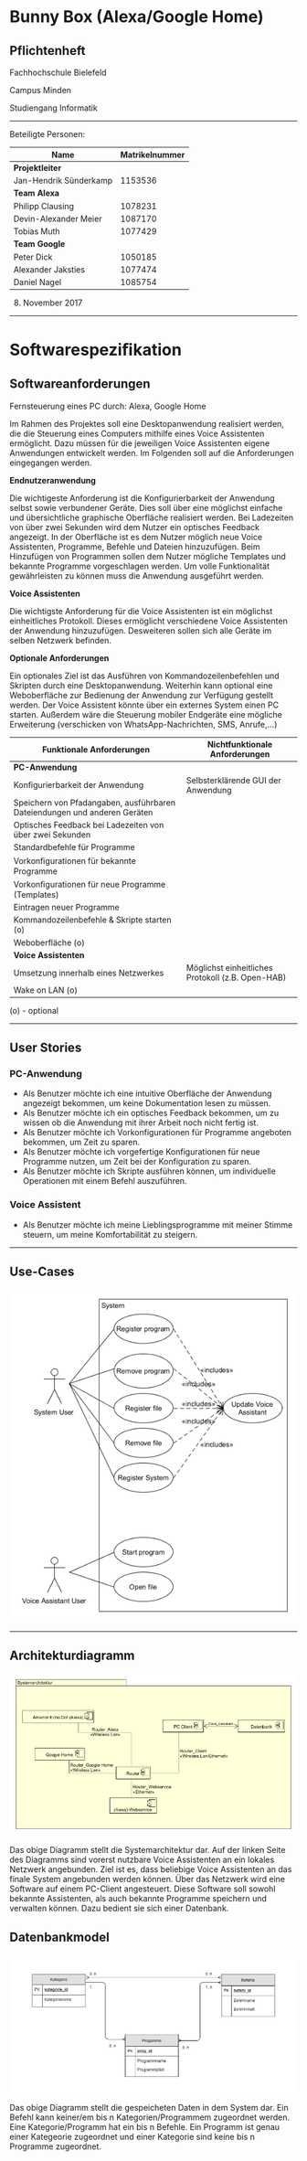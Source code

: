 
Bunny Box (Alexa/Google Home)
====================================
Pflichtenheft
-------------

Fachhochschule Bielefeld

Campus Minden

Studiengang Informatik

----------

Beteiligte Personen:

Name                   | Matrikelnummer
---------------------- | ---------------
**Projektleiter**      | 
Jan-Hendrik Sünderkamp | 1153536
**Team Alexa**         | 
Philipp Clausing       | 1078231
Devin-Alexander Meier  | 1087170
Tobias Muth            | 1077429
**Team Google**        | 
Peter Dick             | 1050185
Alexander Jaksties     | 1077474
Daniel Nagel           | 1085754

08. November 2017

----------


Softwarespeziﬁkation
====================

Softwareanforderungen
---------------------
Fernsteuerung eines PC durch: Alexa, Google Home

Im Rahmen des Projektes soll eine Desktopanwendung realisiert werden, die die Steuerung eines Computers mithilfe eines Voice Assistenten ermöglicht. Dazu müssen für die jeweiligen Voice Assistenten eigene Anwendungen entwickelt werden. Im Folgenden soll auf die Anforderungen eingegangen werden.

**Endnutzeranwendung**

Die wichtigeste Anforderung ist die Konfigurierbarkeit der Anwendung selbst sowie verbundener Geräte. Dies soll über eine möglichst einfache und übersichtliche graphische Oberfläche realisiert werden. Bei Ladezeiten von über zwei Sekunden wird dem Nutzer ein optisches Feedback angezeigt. 
In der Oberfläche ist es dem Nutzer möglich neue Voice Assistenten, Programme, Befehle und Dateien hinzuzufügen. Beim Hinzufügen von Programmen sollen dem Nutzer mögliche Templates und bekannte Programme vorgeschlagen werden.
Um volle Funktionalität gewährleisten zu können muss die Anwendung ausgeführt werden.

**Voice Assistenten**

Die wichtigste Anforderung für die Voice Assistenten ist ein möglichst einheitliches Protokoll. Dieses ermöglicht verschiedene Voice Assistenten der Anwendung hinzuzufügen. Desweiteren sollen sich alle Geräte im selben Netzwerk befinden.

**Optionale Anforderungen**

Ein optionales Ziel ist das Ausführen von Kommandozeilenbefehlen und Skripten durch eine Desktopanwendung.
Weiterhin kann optional eine Weboberfläche zur Bedienung der Anwendung zur Verfügung gestellt werden.
Der Voice Assistent könnte über ein externes System einen PC starten.
Außerdem wäre die Steuerung mobiler Endgeräte eine mögliche Erweiterung (verschicken von WhatsApp-Nachrichten, SMS, Anrufe,...)

Funktionale Anforderungen | Nichtfunktionale Anforderungen
------------------------- | -------------------------------
**PC-Anwendung** | 
Konﬁgurierbarkeit der Anwendung | Selbsterklärende GUI der Anwendung
Speichern von Pfadangaben, ausführbaren Dateiendungen und anderen Geräten |
Optisches Feedback bei Ladezeiten von über zwei Sekunden |
Standardbefehle für Programme |
Vorkonﬁgurationen für bekannte Programme |
Vorkonﬁgurationen für neue Programme (Templates) |
Eintragen neuer Programme |
Kommandozeilenbefehle & Skripte starten (o) |
Weboberfläche (o) |
**Voice Assistenten** |
Umsetzung innerhalb eines Netzwerkes | Möglichst einheitliches Protokoll (z.B. Open-HAB)
Wake on LAN (o) |

(o) - optional

----------

User Stories
------------
### PC-Anwendung

* Als Benutzer möchte ich eine intuitive Oberfläche der Anwendung angezeigt bekommen, um keine Dokumentation lesen zu müssen.
* Als Benutzer möchte ich ein optisches Feedback bekommen, um zu wissen ob die Anwendung mit ihrer Arbeit noch nicht fertig ist.
* Als Benutzer möchte ich Vorkonfigurationen für Programme angeboten bekommen, um Zeit zu sparen.
* Als Benutzer möchte ich vorgefertige Konfigurationen für neue Programme nutzen, um Zeit bei der Konfiguration zu sparen.
* Als Benutzer möchte ich Skripte ausführen können, um individuelle Operationen mit einem Befehl auszuführen.

### Voice Assistent

* Als Benutzer möchte ich meine Lieblingsprogramme mit meiner Stimme steuern, um meine Komfortabilität zu steigern.
----------

Use-Cases
---------

![Use-Case System](UseCase-Diagramme/KBP_UseCase_System.png "Use-Case System")

----------

Architekturdiagramm
-------------------

![Systemarchitektur](Systemarchitektur/KBP_System_Architektur.png "Systemarchitektur")

Das obige Diagramm stellt die Systemarchitektur dar. Auf der linken Seite des Diagramms sind vorerst nutzbare Voice Assistenten an ein lokales Netzwerk angebunden. Ziel ist es, dass beliebige Voice Assistenten an das finale System angebunden werden können. Über das Netzwerk wird eine Software auf einem PC-Client angesteuert. Diese Software soll sowohl bekannte Assistenten, als auch bekannte Programme speichern und verwalten können. Dazu bedient sie sich einer Datenbank.

Datenbankmodel
-------------------

![Datenbankmodel](ERD_Diagramme/ERD_Datenbank.png "Datenbankmodel")

Das obige Diagramm stellt die gespeicheten Daten in dem System dar. Ein Befehl kann keiner/em bis n Kategorien/Programmem zugeordnet werden. Eine Kategorie/Programm hat ein bis n Befehle. Ein Programm ist genau einer Kategeorie zugeordnet und einer Kategorie sind keine bis n Programme zugeordnet.
